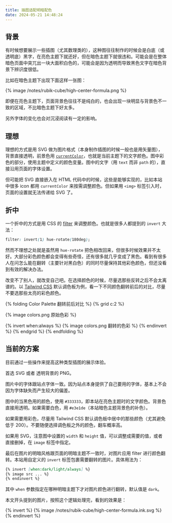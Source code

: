 ```yaml
---
title: 插图适配明暗配色
date: 2024-05-21 14:48:24
---
```

## 背景

有时候想要展示一些插图（尤其数理类的），这种图往往制作的时候会是白底（或透明底）黑字，在亮色主题下就还好，但在暗色主题下就很违和。可能会是在整体暗色页面中突兀出一块大面积白色的，可能会是因为透明而导致黑色文字在暗色背景下辨识度很低。

比如在暗色主题下出现下面这样一张图：

{% image /notes/rubik-cube/high-center-formula.png %}

即便在亮色主题下，页面背景色往往不是纯白的，也会出现一块明显与背景色不一致的区域，不比暗色主题下好太多。

另外字体的变化也会对沉浸阅读有一定的影响。

## 理想

理想的方式是用 SVG 做为图片格式（本身制作插图的时候一般也是用矢量图），背景直接透明，前景色用 [`currentColor`](https://developer.mozilla.org/en-US/docs/Web/SVG/Attribute/color)，也就是当前主题下的文字颜色。图中彩色的部分，使用主题中定义的颜色变量。图中的文字（用 `text` 而非 `path` 的），直接沿用页面的字体设置。

但可能把 SVG 直接嵌入在 HTML 代码中的时候，这些是能够实现的，比如本站中很多 icon 都用 `currentColor` 来按需调整颜色。但如果用 `<img>` 标签引入时，页面的设置就无法传递给 SVG 了。

## 折中

一个折中的方式是用 CSS 的 [filter](https://developer.mozilla.org/en-US/docs/Web/CSS/filter) 来调整颜色。也就是很多人都提到的 `invert` 大法：

``` css
filter: invert(1) hue-rotate(180deg);
```

然而不理想之处就是虽然用 `hue-rotate` 把色相改回来，但很多时候效果并不太好。大部分彩色颜色都会变得有些奇怪，还有很多就几乎变成了黑色。看到有很多人在问怎么能在翻转（主要针对黑白色）的同时尽量保持其他彩色颜色，但还没看到有效的解决办法。

改变不了别人，就改变自己吧。在选择颜色的时候，尽量选那些反转之后不会太离谱的。以 [Tailwind CSS](https://tailwindcss.com/) 默认调色板为例，看一下不同颜色翻转前后的对比，尽量不要选那些太亮的彩色颜色。

{% folding Color Palette 翻转前后对比 %}
{% grid c:2 %}
<!-- cell -->
{% image colors.png 原始色彩 %}
<!-- cell -->
{% invert when:always %}
{% image colors.png 翻转的色彩 %}
{% endinvert %}
{% endgrid %}
{% endfolding %}

## 当前的方案

目前通过一些操作来提高这种类型插图的展示体验。

首选 SVG 或者 透明背景的 PNG。

图片中的字体跟站点字体一致。因为站点本身提供了自己要用的字体，基本上不会因为字体缺失而产生较大的偏差。

图中的当黑色用的颜色，使用 `#333333`，即本站在亮色主题时的文字颜色。背景色直接用透明。如果需要白色，用 `#e3e1de`（本站暗色主题背景色的补色）。

如果需要用彩色，尽量用 Tailwind CSS 默认调色板中居中的那些颜色（尤其避免低于 200）。不要随便选择调色板之外的颜色，翻车概率高。

如果用 SVG，注意图中设置的 `width` 和 `height` 值，可以调整成需要的值，或者直接删掉，在 `image` 标签中指定。

最后在图片的明暗风格跟页面的明暗主题不一致时，对图片应用 filter 进行颜色翻转。本站用自定义的 `invert` 标签包裹需要翻转的图片。具体用法为：

``` markdown
{% invert [when:dark/light/always] %}
{% image src ... %}
{% endinvert %}
```

其中 `when` 参数指定在哪种明暗主题下才对图片颜色进行翻转，默认值是 `dark`。

本文开头提到的图片，按照这个逻辑处理完，看到的效果是：

{% invert %}
{% image /notes/rubik-cube/high-center-formula.ink.svg %}
{% endinvert %}
